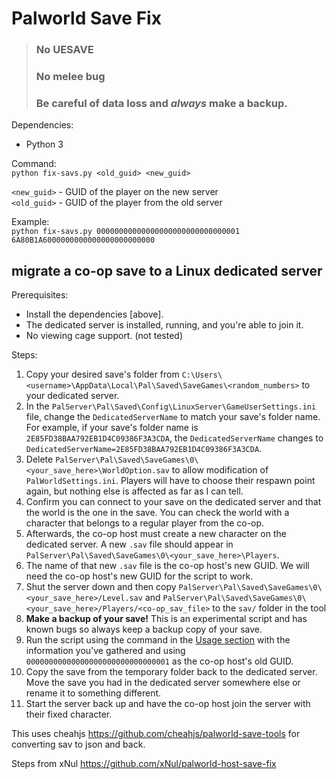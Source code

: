 # Palworld Save Fix 

> ### No UESAVE
> ### No melee bug
> ### Be careful of data loss and *always* make a backup.

Dependencies:
- Python 3

Command:    
`python fix-savs.py <old_guid> <new_guid>`

`<new_guid>` - GUID of the player on the new server    
`<old_guid>` - GUID of the player from the old server

Example:    
`python fix-savs.py 00000000000000000000000000000001 6A80B1A6000000000000000000000000`

## migrate a co-op save to a Linux dedicated server

Prerequisites:
- Install the dependencies [above].
- The dedicated server is installed, running, and you're able to join it.
- No viewing cage support. (not tested)

Steps:
1. Copy your desired save's folder from `C:\Users\<username>\AppData\Local\Pal\Saved\SaveGames\<random_numbers>` to your dedicated server.
2. In the `PalServer\Pal\Saved\Config\LinuxServer\GameUserSettings.ini` file, change the `DedicatedServerName` to match your save's folder name. For example, if your save's folder name is `2E85FD38BAA792EB1D4C09386F3A3CDA`, the `DedicatedServerName` changes to `DedicatedServerName=2E85FD38BAA792EB1D4C09386F3A3CDA`.
3. Delete `PalServer\Pal\Saved\SaveGames\0\<your_save_here>\WorldOption.sav` to allow modification of `PalWorldSettings.ini`. Players will have to choose their respawn point again, but nothing else is affected as far as I can tell.
4. Confirm you can connect to your save on the dedicated server and that the world is the one in the save. You can check the world with a character that belongs to a regular player from the co-op.
5. Afterwards, the co-op host must create a new character on the dedicated server. A new `.sav` file should appear in `PalServer\Pal\Saved\SaveGames\0\<your_save_here>\Players`.
6. The name of that new `.sav` file is the co-op host's new GUID. We will need the co-op host's new GUID for the script to work.
7. Shut the server down and then copy `PalServer\Pal\Saved\SaveGames\0\<your_save_here>/Level.sav` and `PalServer\Pal\Saved\SaveGames\0\<your_save_here>/Players/<co-op_sav_file>` to the `sav/` folder in the tool
8. **Make a backup of your save!** This is an experimental script and has known bugs so always keep a backup copy of your save.
9. Run the script using the command in the [Usage section](#usage) with the information you've gathered and using `00000000000000000000000000000001` as the co-op host's old GUID.
10. Copy the save from the temporary folder back to the dedicated server. Move the save you had in the dedicated server somewhere else or rename it to something different.
11. Start the server back up and have the co-op host join the server with their fixed character.




This uses cheahjs https://github.com/cheahjs/palworld-save-tools for converting sav to json and back.

Steps from xNul https://github.com/xNul/palworld-host-save-fix
